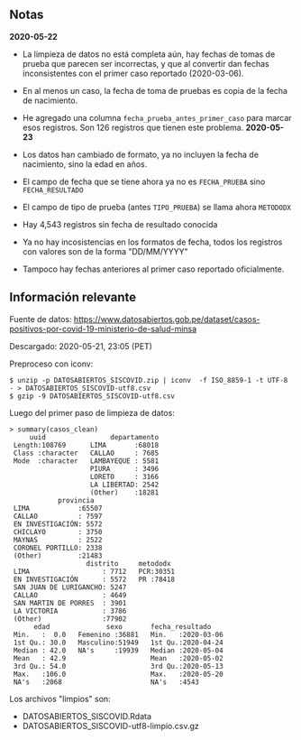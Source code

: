 ## Notas 

**2020-05-22**

- La limpieza de datos no está completa aún, hay fechas de tomas de prueba que parecen ser incorrectas, y que al convertir dan fechas inconsistentes con el primer caso reportado (2020-03-06). 
- En al menos un caso, la fecha de toma de pruebas es copia de la fecha de nacimiento. 
- He agregado una columna `fecha_prueba_antes_primer_caso` para marcar esos registros. Son 126 registros que tienen este problema.
**2020-05-23**

- Los datos han cambiado de formato, ya no incluyen la fecha de nacimiento, sino la edad en años.
- El campo de fecha que se tiene ahora ya no es `FECHA_PRUEBA` sino `FECHA_RESULTADO`
- El campo de tipo de prueba (antes `TIPO_PRUEBA`) se llama ahora `METODODX`
- Hay 4,543 registros sin fecha de resultado conocida
- Ya no hay incosistencias en los formatos de fecha, todos los registros con valores son de la forma "DD/MM/YYYY"
- Tampoco hay fechas anteriores al primer caso reportado oficialmente.


## Información relevante

Fuente de datos:
https://www.datosabiertos.gob.pe/dataset/casos-positivos-por-covid-19-ministerio-de-salud-minsa

Descargado: 2020-05-21, 23:05 (PET)

Preproceso con iconv:

```
$ unzip -p DATOSABIERTOS_SISCOVID.zip | iconv  -f ISO_8859-1 -t UTF-8 - > DATOSABIERTOS_SISCOVID-utf8.csv
$ gzip -9 DATOSABIERTOS_SISCOVID-utf8.csv
```

Luego del primer paso de limpieza de datos:

```
> summary(casos_clean)
     uuid                departamento  
 Length:108769      LIMA       :68018  
 Class :character   CALLAO     : 7685  
 Mode  :character   LAMBAYEQUE : 5581  
                    PIURA      : 3496  
                    LORETO     : 3166  
                    LA LIBERTAD: 2542  
                    (Other)    :18281  
            provincia    
 LIMA            :65507  
 CALLAO          : 7597  
 EN INVESTIGACIÓN: 5572  
 CHICLAYO        : 3750  
 MAYNAS          : 2522  
 CORONEL PORTILLO: 2338  
 (Other)         :21483  
                   distrito     metododx   
 LIMA                  : 7712   PCR:30351  
 EN INVESTIGACIÓN      : 5572   PR :78418  
 SAN JUAN DE LURIGANCHO: 5247              
 CALLAO                : 4649              
 SAN MARTIN DE PORRES  : 3901              
 LA VICTORIA           : 3786              
 (Other)               :77902              
      edad              sexo       fecha_resultado     
 Min.   :  0.0   Femenino :36881   Min.   :2020-03-06  
 1st Qu.: 30.0   Masculino:51949   1st Qu.:2020-04-24  
 Median : 42.0   NA's     :19939   Median :2020-05-04  
 Mean   : 42.9                     Mean   :2020-05-02  
 3rd Qu.: 54.0                     3rd Qu.:2020-05-13  
 Max.   :106.0                     Max.   :2020-05-20  
 NA's   :2068                      NA's   :4543 
```

Los archivos "limpios" son:

- DATOSABIERTOS_SISCOVID.Rdata
- DATOSABIERTOS_SISCOVID-utf8-limpio.csv.gz
